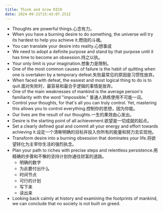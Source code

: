 ```yaml
---
title: Think and Grow RICH
date: 2024-09-21T15:43:07.251Z
---
```



- Thoughts are powerful things.心念有力。
- When you have a burning desire to do something, the universe will try its hardest to help you achieve it.燃烧的斗魂。
- You can translate your desire into reality.心想事成
- We need to adopt a definite purpose and stand by that purpose until it has time to become an obsession.持之以执。
- Your only limit is your imagination.想象力是限制。
- One of the most common causes of failure is the habit of quitting when one is overtaken by a temporary defeat.失败最常见的原因是习惯性放弃。
- When faced with defeat, the easiest and most logical thing to do is to quit.面对失败时，最容易和最合乎逻辑的事情是放弃。
- One of the main weaknesses of mankind is the average person's familiarity with the word "impossible." 普通人熟练使用不可能一词。
- Control your thoughts, for that's all you can truly control. Yet, mastering this allows you to control everything.控制你的思想，因为你能。
- Our lives are the result of our thoughts.一生的果效由心发出。
- Desire is the starting point of all achievement.欲望是一切成就的起点。
- Set a clearly defined goal and commit all your energy and effort towards achieving it.设定一个清晰明确的目标并投入你所有的能量和努力去实现他。
- Transform desire into a burning obsession that dominates your life.将欲望转化为主宰你生活的强烈执念。
- Plan your path to riches with precise steps and relentless persistence.用精确的步骤和不懈的坚持计划你通往财富的道路。
	- 明确的数字
	- 为此要付出什么
	- 时间节点
	- 可行的计划
	- 写下来
	- 读出来
- Looking back calmly at history and examining the footprints of mankind, we can conclude that no society is not built on greed.